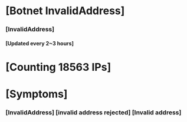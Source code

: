 # [Botnet InvalidAddress]
### [InvalidAddress]
#### [Updated every 2~3 hours]

# [Counting 18563 IPs]

# [Symptoms] 

###   [InvalidAddress] [invalid address rejected] [Invalid address]
